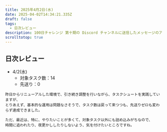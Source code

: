 ```yaml
---
title: 2025年4月2日(水)
date: 2025-04-02T14:34:21.335Z
draft: false
tags:
  - 日次レビュー
description: 100日チャレンジ 第十期の Discord チャンネルに送信したメッセージのアーカイブ
scrolltotop: true
---
```


## 日次レビュー

- 4/2(水)
  - 対象タスク数：14
  - 先送り：0

```
昨日からリニューアルした環境で、引き続き調整を行いながら、タスクシュートを実践していますが、
とりあえず、基本的な運用は問題なさそうで、タスク数は戻って来つつも、先送りゼロも変わらず達成できました。

ただ、最近は、特に、やりたいことが多くて、対象タスク以外にも詰め込みがちなので、
時間に追われたり、夜更かししたりしないよう、気を付けたいところですね。
```
